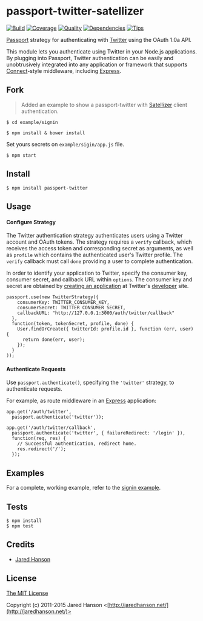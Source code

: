 # passport-twitter-satellizer

[![Build](https://travis-ci.org/jaredhanson/passport-twitter.svg?branch=master)](https://travis-ci.org/jaredhanson/passport-twitter)
[![Coverage](https://coveralls.io/repos/jaredhanson/passport-twitter/badge.svg?branch=master)](https://coveralls.io/r/jaredhanson/passport-twitter)
[![Quality](https://codeclimate.com/github/jaredhanson/passport-twitter/badges/gpa.svg)](https://codeclimate.com/github/jaredhanson/passport-twitter)
[![Dependencies](https://david-dm.org/jaredhanson/passport-twitter.svg)](https://david-dm.org/jaredhanson/passport-twitter)
[![Tips](https://img.shields.io/gratipay/jaredhanson.svg)](https://gratipay.com/jaredhanson/)

[Passport](http://passportjs.org/) strategy for authenticating with [Twitter](http://twitter.com/)
using the OAuth 1.0a API.

This module lets you authenticate using Twitter in your Node.js applications.
By plugging into Passport, Twitter authentication can be easily and
unobtrusively integrated into any application or framework that supports
[Connect](http://www.senchalabs.org/connect/)-style middleware, including
[Express](http://expressjs.com/).

## Fork

> Added an example to show a passport-twitter with [Satellizer]() client authentication.

`$ cd example/signin`

`$ npm install & bower install`

Set yours secrets on `example/sigin/app.js` file.

`$ npm start`

## Install

    $ npm install passport-twitter

## Usage

#### Configure Strategy

The Twitter authentication strategy authenticates users using a Twitter account
and OAuth tokens.  The strategy requires a `verify` callback, which receives the
access token and corresponding secret as arguments, as well as `profile` which
contains the authenticated user's Twitter profile.   The `verify` callback must
call `done` providing a user to complete authentication.

In order to identify your application to Twitter, specify the consumer key,
consumer secret, and callback URL within `options`.  The consumer key and secret
are obtained by [creating an application](https://dev.twitter.com/apps) at
Twitter's [developer](https://dev.twitter.com/) site.

    passport.use(new TwitterStrategy({
        consumerKey: TWITTER_CONSUMER_KEY,
        consumerSecret: TWITTER_CONSUMER_SECRET,
        callbackURL: "http://127.0.0.1:3000/auth/twitter/callback"
      },
      function(token, tokenSecret, profile, done) {
        User.findOrCreate({ twitterId: profile.id }, function (err, user) {
          return done(err, user);
        });
      }
    ));

#### Authenticate Requests

Use `passport.authenticate()`, specifying the `'twitter'` strategy, to
authenticate requests.

For example, as route middleware in an [Express](http://expressjs.com/)
application:

    app.get('/auth/twitter',
      passport.authenticate('twitter'));
    
    app.get('/auth/twitter/callback', 
      passport.authenticate('twitter', { failureRedirect: '/login' }),
      function(req, res) {
        // Successful authentication, redirect home.
        res.redirect('/');
      });

## Examples

For a complete, working example, refer to the [signin example](https://github.com/jaredhanson/passport-twitter/tree/master/examples/signin).

## Tests

    $ npm install
    $ npm test

## Credits

  - [Jared Hanson](http://github.com/jaredhanson)

## License

[The MIT License](http://opensource.org/licenses/MIT)

Copyright (c) 2011-2015 Jared Hanson <[http://jaredhanson.net/](http://jaredhanson.net/)>
